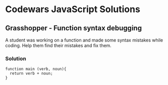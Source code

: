 # Codewars JavaScript Solutions

## Grasshopper - Function syntax debugging

A student was working on a function and made some syntax mistakes while coding. Help them find their mistakes and fix them.

### Solution

```
function main (verb, noun){
  return verb + noun;
}
```
